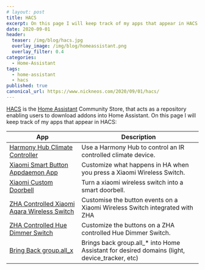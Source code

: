 ```yaml
---
# layout: post
title: HACS
excerpt: On this page I will keep track of my apps that appear in HACS (Home Assistant Community Store)
date: 2020-09-01
header:
  teaser: /img/blog/hacs.jpg
  overlay_image: /img/blog/homeassistant.png
  overlay_filter: 0.4
categories:
  - Home-Assistant
tags:
  - home-assistant
  - hacs
published: true
canonical_url: https://www.nickneos.com/2020/09/01/hacs/
---
```



[HACS](https://hacs.xyz/) is the [Home Assistant](https://www.home-assistant.io/) Community Store, that acts as a repository enabling users to download addons into Home Assistant. On this page I will keep track of my apps that appear in HACS:

| App                                                                                                          | Description                                                                                  |
| ------------------------------------------------------------------------------------------------------------ | -------------------------------------------------------------------------------------------- |
| [Harmony Hub Climate Controller](https://github.com/nickneos/HA_harmony_climate_component)                   | Use a Harmony Hub to control an IR controlled climate device.                                |
| [Xiaomi Smart Button Appdaemon App](https://github.com/nickneos/Appdaemon-Xiaomi-Smart-Button)               | Customize what happens in HA when you press a Xiaomi Wireless Switch.                        |
| [Xiaomi Custom Doorbell](https://github.com/nickneos/Appdaemon-Xiaomi-Doorbell)                              | Turn a xiaomi wireless switch into a smart doorbell.                                         |
| [ZHA Controlled Xiaomi Aqara Wireless Switch](https://github.com/nickneos/Appdaemon-ZHA-Xiaomi-Aqara-Switch) | Customise the button events on a Xiaomi Wireless Switch integrated with ZHA                  |
| [ZHA Controlled Hue Dimmer Switch](https://github.com/nickneos/Appdaemon-ZHA-Hue-Dimmer-Switch)              | Customize the buttons on a ZHA controlled Hue Dimmer Switch.                                 |
| [Bring Back group.all_x](https://github.com/nickneos/Bring-Back-group.all_x)                                 | Brings back group.all_* into Home Assistant for desired domains (light, device_tracker, etc) |

